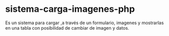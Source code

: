 # sistema-carga-imagenes-php
Es un sistema para cargar ,a través de un formulario, imagenes y mostrarlas en una tabla con posibilidad de cambiar de imagen y datos.
